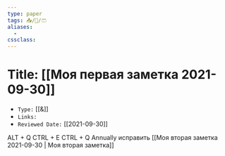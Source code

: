 ```yaml
---
type: paper
tags: 📥️/📜️/🩳
aliases:
  - 
cssclass: 
---
```




# Title: **[[Моя первая заметка 2021-09-30]]**
- `Type:` [[&]]
- `Links:`
- `Reviewed Date:` [[2021-09-30]]

ALT + Q
CTRL + E
CTRL + Q
Annually исправить
[[Моя вторая заметка 2021-09-30 | Моя вторая заметка]]